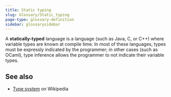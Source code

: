 ```yaml
---
title: Static typing
slug: Glossary/Static_typing
page-type: glossary-definition
sidebar: glossarysidebar
---
```



A **statically-typed** language is a language (such as Java, C, or C++) where variable types are known at compile time. In most of these languages, types must be expressly indicated by the programmer; in other cases (such as OCaml), type inference allows the programmer to not indicate their variable types.

## See also

- [Type system](https://en.wikipedia.org/wiki/Type_system) on Wikipedia
